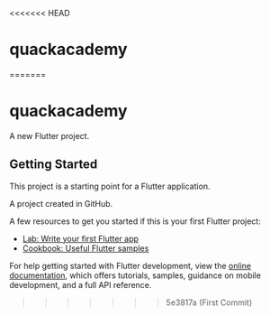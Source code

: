 <<<<<<< HEAD
# quackacademy
=======
# quackacademy

A new Flutter project.

## Getting Started

This project is a starting point for a Flutter application.

A project created in GitHub.

A few resources to get you started if this is your first Flutter project:

- [Lab: Write your first Flutter app](https://docs.flutter.dev/get-started/codelab)
- [Cookbook: Useful Flutter samples](https://docs.flutter.dev/cookbook)

For help getting started with Flutter development, view the
[online documentation](https://docs.flutter.dev/), which offers tutorials,
samples, guidance on mobile development, and a full API reference.
>>>>>>> 5e3817a (First Commit)

